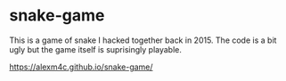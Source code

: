 # snake-game

This is a game of snake I hacked together back in 2015. The code is a bit ugly but the game itself is suprisingly playable.

https://alexm4c.github.io/snake-game/
